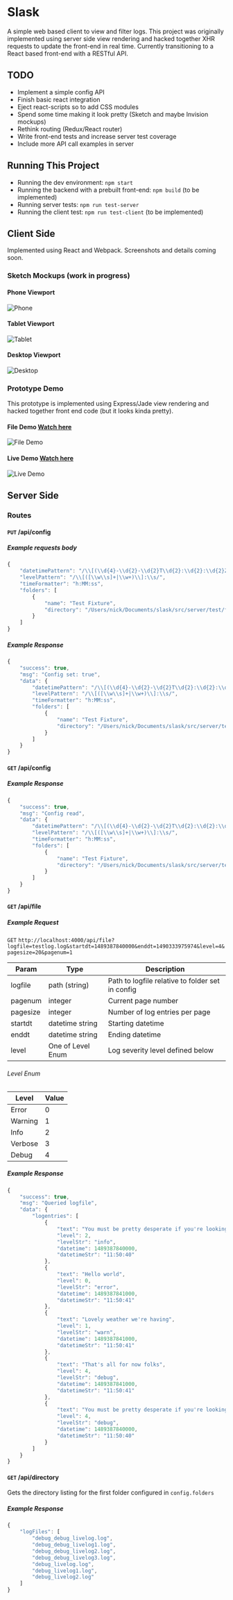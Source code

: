 # Slask
A simple web based client to view and filter logs. This project was originally implemented using server side view rendering and hacked together XHR requests to update the front-end in real time. Currently transitioning to a React based front-end with a RESTful API.

## TODO
- Implement a simple config API
- Finish basic react integration
- Eject react-scripts so to add CSS modules
- Spend some time making it look pretty (Sketch and maybe Invision mockups)
- Rethink routing (Redux/React router)
- Write front-end tests and increase server test coverage
- Include more API call examples in server

## Running This Project
- Running the dev environment: `npm start`
- Running the backend with a prebuilt front-end: `npm build` (to be implemented)
- Running server tests: `npm run test-server`
- Running the client test: `npm run test-client` (to be implemented)

## Client Side
Implemented using React and Webpack. Screenshots and details coming soon.

### Sketch Mockups (work in progress)

#### Phone Viewport
![Phone](/mockup/phone.png?raw=true&dt=18  "Phone")

#### Tablet Viewport
![Tablet](/mockup/tablet.png?raw=true&dt=18  "Tablet")

#### Desktop Viewport
![Desktop](/mockup/desktop.png?raw=true&dt=18 "Desktop")

### Prototype Demo
This prototype is implemented using Express/Jade view rendering and hacked together front end code (but it looks kinda pretty).

#### File Demo [Watch here](https://www.youtube.com/watch?v=JDvBDKce0lI)
![File Demo](/images/file.png?raw=true "File Demo")


#### Live Demo [Watch here](https://www.youtube.com/watch?v=iQANjRNFcqE)
![Live Demo](/images/live.png?raw=true "Live Demo")

## Server Side

### Routes

#### `PUT` /api/config

##### Example requests body
```javascript
{
	"datetimePattern": "/\\[(\\d{4}-\\d{2}-\\d{2}T\\d{2}:\\d{2}:\\d{2}Z)\\]/",
	"levelPattern": "/\\[([\\w\\s]+|\\w+)\\]:\\s/",
	"timeFormatter": "h:MM:ss",
	"folders": [
		{
			"name": "Test Fixture",
			"directory": "/Users/nick/Documents/slask/src/server/test/fixtures"
		}
	]
}
```

##### Example Response
```javascript
{
	"success": true,
	"msg": "Config set: true",
	"data": {
		"datetimePattern": "/\\[(\\d{4}-\\d{2}-\\d{2}T\\d{2}:\\d{2}:\\d{2}Z)\\]/",
		"levelPattern": "/\\[([\\w\\s]+|\\w+)\\]:\\s/",
		"timeFormatter": "h:MM:ss",
		"folders": [
			{
				"name": "Test Fixture",
				"directory": "/Users/nick/Documents/slask/src/server/test/fixtures"
			}
		]
	}
}
```

#### `GET` /api/config

##### Example Response
```javascript
{
	"success": true,
	"msg": "Config read",
	"data": {
		"datetimePattern": "/\\[(\\d{4}-\\d{2}-\\d{2}T\\d{2}:\\d{2}:\\d{2}Z)\\]/",
		"levelPattern": "/\\[([\\w\\s]+|\\w+)\\]:\\s/",
		"timeFormatter": "h:MM:ss",
		"folders": [
			{
				"name": "Test Fixture",
				"directory": "/Users/nick/Documents/slask/src/server/test/fixtures"
			}
		]
	}
}
```
#### `GET` /api/file

##### Example Request

`GET` `http://localhost:4000/api/file?logfile=testlog.log&startdt=1489387840000&enddt=1490333975974&level=4&pagesize=20&pagenum=1`

|  Param   |       Type        |                   Description                    |
| -------- | ----------------- | ------------------------------------------------ |
| logfile  | path (string)     | Path to logfile relative to folder set in config |
| pagenum  | integer           | Current page number                             |
| pagesize | integer           | Number of log entries per page                   |
| startdt  | datetime string   | Starting datetime                                |
| enddt    | datetime string   | Ending datetime                                  |
| level    | One of Level Enum | Log severity level defined below                 |

###### Level Enum

|  Level  | Value |
| ------- | ----- |
| Error   | 0     |
| Warning | 1     |
| Info    | 2     |
| Verbose | 3     |
| Debug   | 4     |

##### Example Response
```javascript
{
	"success": true,
	"msg": "Queried logfile",
	"data": {
		"logentries": [
			{
				"text": "You must be pretty desperate if you're looking at the logs",
				"level": 2,
				"levelStr": "info",
				"datetime": 1489387840000,
				"datetimeStr": "11:50:40"
			},
			{
				"text": "Hello world",
				"level": 0,
				"levelStr": "error",
				"datetime": 1489387841000,
				"datetimeStr": "11:50:41"
			},
			{
				"text": "Lovely weather we're having",
				"level": 1,
				"levelStr": "warn",
				"datetime": 1489387841000,
				"datetimeStr": "11:50:41"
			},
			{
				"text": "That's all for now folks",
				"level": 4,
				"levelStr": "debug",
				"datetime": 1489387841000,
				"datetimeStr": "11:50:41"
			},
			{
				"text": "You must be pretty desperate if you're looking at the logs",
				"level": 4,
				"levelStr": "debug",
				"datetime": 1489387840000,
				"datetimeStr": "11:50:40"
			}
		]
	}
}
```

#### `GET` /api/directory

Gets the directory listing for the first folder configured in `config.folders`

##### Example Response
```javascript
{
	"logFiles": [
		"debug_debug_livelog.log",
		"debug_debug_livelog1.log",
		"debug_debug_livelog2.log",
		"debug_debug_livelog3.log",
		"debug_livelog.log",
		"debug_livelog1.log",
		"debug_livelog2.log"
	]
}
```
